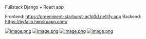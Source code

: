 Fullstack Django + React app

Frontend: https://preeminent-starburst-ac1d0d.netlify.app
Backend: https://byfalio.herokuapp.com/

[![image.png](https://i.postimg.cc/NFXnDnmQ/image.png)](https://postimg.cc/wR6FT0wr)
[![image.png](https://i.postimg.cc/J0jTZkCn/image.png)](https://postimg.cc/PvrzkNxs)
[![image.png](https://i.postimg.cc/1590JTpM/image.png)](https://postimg.cc/jCFJjM3J)
[![image.png](https://i.postimg.cc/MHzB3MjX/image.png)](https://postimg.cc/34bWdw1H)
